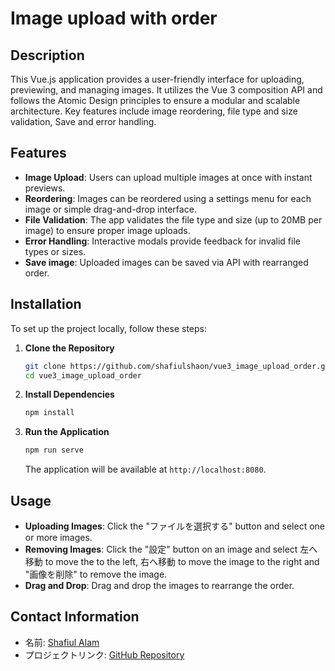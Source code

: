 
# Image upload with order

## Description

This Vue.js application provides a user-friendly interface for uploading, previewing, and managing images. It utilizes the Vue 3 composition API and follows the Atomic Design principles to ensure a modular and scalable architecture. Key features include image reordering, file type and size validation, Save and error handling.

## Features

- **Image Upload**: Users can upload multiple images at once with instant previews.
- **Reordering**: Images can be reordered using a settings menu for each image or simple drag-and-drop interface.
- **File Validation**: The app validates the file type and size (up to 20MB per image) to ensure proper image uploads.
- **Error Handling**: Interactive modals provide feedback for invalid file types or sizes.
- **Save image**: Uploaded images can be saved via API with rearranged order.

## Installation

To set up the project locally, follow these steps:

1. **Clone the Repository**

   ```sh
   git clone https://github.com/shafiulshaon/vue3_image_upload_order.git
   cd vue3_image_upload_order
   ```

2. **Install Dependencies**

   ```sh
   npm install
   ```

3. **Run the Application**

   ```sh
   npm run serve
   ```

   The application will be available at `http://localhost:8080`.

## Usage

- **Uploading Images**: Click the "ファイルを選択する" button and select one or more images.
- **Removing Images**: Click the "設定" button on an image and select 左へ移動 to move the to the left, 右へ移動 to move the image to the right and "画像を削除" to remove the image.
- **Drag and Drop**: Drag and drop the images to rearrange the order.

## Contact Information

- 名前: [Shafiul Alam](shafiulshaon@gmail.com)
- プロジェクトリンク: [GitHub Repository](https://github.com/shafiulshaon/vue3_image_upload_order)
